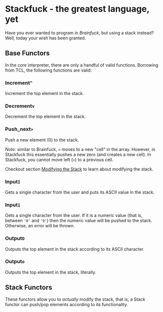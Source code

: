 # Stackfuck - the greatest language, yet

Have you ever wanted to program in *Brainfuck*, but using a stack instead? Well, today your wish has been granted.

## Base Functors

In the core interpreter, there are only a handful of valid functions. Borrowing from TCL, the following functions are valid:

### Increment`^`

Increment the top element in the stack.

### Decrement`v`

Decrement the top element in the stack.

### Push_next`>`

Push a new element (0) to the stack.

*Note:* similar to Brainfuck, `>` moves to a new "cell" in the array. However, in Stackfuck this essentially pushes a new zero (and creates a new cell). In Stackfuck, you cannot move left (`<`) to a previous cell.

Checkout section [Modifying the Stack](#stack-functors) to learn about modifying the stack.

### Input`I`

Gets a single character from the user and puts its ASCII value in the stack.

### Input`i`

Gets a single character from the user. If it is a numeric value (that is, between `'0'` and `'9'`) then the numeric value will be pushed to the stack. Otherwise, an error will be thrown.

### Output`O`

Outputs the top element in the stack according to its ASCII character.

### Output`o`

Outputs the top element in the stack, literally.

## Stack Functors

These functors allow you to *actually* modify the stack, that is, a Stack functor can push/pop elements according to its functionality.
